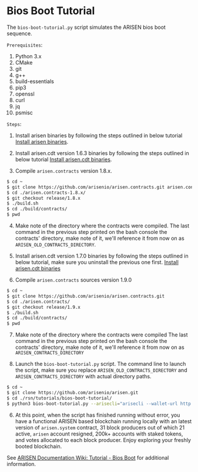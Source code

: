 # Bios Boot Tutorial

The `bios-boot-tutorial.py` script simulates the ARISEN bios boot sequence.

``Prerequisites``:

1. Python 3.x
2. CMake
3. git
4. g++
5. build-essentials
6. pip3
7. openssl
8. curl
9. jq
10. psmisc


``Steps``:

1. Install arisen binaries by following the steps outlined in below tutorial
[Install arisen binaries](https://github.com/arisenio/arisen/tree/release/2.0.x#mac-os-x-brew-install).

2. Install arisen.cdt version 1.6.3 binaries by following the steps outlined in below tutorial
[Install arisen.cdt binaries](https://github.com/arisenio/arisen.cdt/tree/release/1.6.x#binary-releases).

3. Compile `arisen.contracts` version 1.8.x.

```bash
$ cd ~
$ git clone https://github.com/arisenio/arisen.contracts.git arisen.contracts-1.8.x
$ cd ./arisen.contracts-1.8.x/
$ git checkout release/1.8.x
$ ./build.sh
$ cd ./build/contracts/
$ pwd

```

4. Make note of the directory where the contracts were compiled. 
The last command in the previous step printed on the bash console the contracts' directory, make note of it, we'll reference it from now on as `ARISEN_OLD_CONTRACTS_DIRECTORY`.

5. Install arisen.cdt version 1.7.0 binaries by following the steps outlined in below tutorial, make sure you uninstall the previous one first.
[Install arisen.cdt binaries](https://github.com/arisenio/arisen.cdt/tree/release/1.7.x#binary-releases)

6. Compile `arisen.contracts` sources version 1.9.0

```bash
$ cd ~
$ git clone https://github.com/arisenio/arisen.contracts.git
$ cd ./arisen.contracts/
$ git checkout release/1.9.x
$ ./build.sh
$ cd ./build/contracts/
$ pwd

```

7. Make note of the directory where the contracts were compiled
The last command in the previous step printed on the bash console the contracts' directory, make note of it, we'll reference it from now on as `ARISEN_CONTRACTS_DIRECTORY`


8. Launch the `bios-boot-tutorial.py` script. 
The command line to launch the script, make sure you replace `ARISEN_OLD_CONTRACTS_DIRECTORY` and `ARISEN_CONTRACTS_DIRECTORY` with actual directory paths.

```bash
$ cd ~
$ git clone https://github.com/arisenio/arisen.git
$ cd ./rsn/tutorials/bios-boot-tutorial/
$ python3 bios-boot-tutorial.py --arisecli="arisecli --wallet-url http://127.0.0.1:6666 " --aos=aos --awalletd=awalletd --contracts-dir="ARISEN_CONTRACTS_DIRECTORY" --old-contracts-dir="ARISEN_OLD_CONTRACTS_DIRECTORY" -w -a
```

6. At this point, when the script has finished running without error, you have a functional ARISEN based blockchain running locally with an latest version of `arisen.system` contract, 31 block producers out of which 21 active, `arisen` account resigned, 200k+ accounts with staked tokens, and votes allocated to each block producer. Enjoy exploring your freshly booted blockchain.

See [ARISEN Documentation Wiki: Tutorial - Bios Boot](https://github.com/arisenio/arisen/wiki/Tutorial-Bios-Boot-Sequence) for additional information.